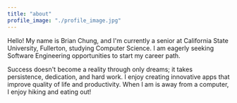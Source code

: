 ```yaml
---
title: "about"
profile_image: "./profile_image.jpg"
---
```


Hello! My name is Brian Chung, and I'm currently a senior at California State University, Fullerton, studying Computer Science. I am eagerly seeking Software Engineering opportunities to start my career path.

Success doesn't become a reality through only dreams; it takes persistence, dedication, and hard work. I enjoy creating innovative apps that improve quality of life and productivity. When I am is away from a computer, I enjoy hiking and eating out!
